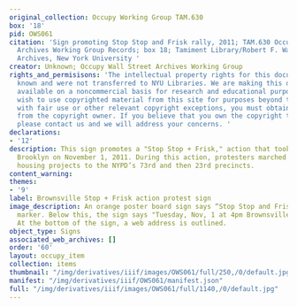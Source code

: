 ```yaml
---
original_collection: Occupy Working Group TAM.630
box: '18'
pid: OWS061
citation: 'Sign promoting Stop Stop and Frisk rally, 2011; TAM.630 Occupy Wall Street
  Archives Working Group Records; box 18; Tamiment Library/Robert F. Wagner Labor
  Archives, New York University '
creator: Unknown; Occupy Wall Street Archives Working Group
rights_and_permisisons: 'The intellectual property rights for this document are not
  known and were not transferred to NYU Libraries. We are making this document publicly
  available on a noncommercial basis for research and educational purposes. If you
  wish to use copyrighted material from this site for purposes beyond those in accordance
  with fair use or other relevant copyright exceptions, you must obtain permission
  from the copyright owner. If you believe that you own the copyright to this document,
  please contact us and we will address your concerns. '
declarations:
- '12'
description: This sign promotes a "Stop Stop + Frisk," action that took place in Brownsville,
  Brooklyn on November 1, 2011. During this action, protesters marched from the Tilden
  housing projects to the NYPD’s 73rd and then 23rd precincts.
content_warning:
themes:
- '9'
label: Brownsville Stop + Frisk action protest sign
image_description: An orange poster board sign says “Stop Stop and Frisk" in black
  marker. Below this, the sign says "Tuesday, Nov, 1 at 4pm Brownsville Brooklyn."
  At the bottom of the sign, a web address is outlined.
object_type: Signs
associated_web_archives: []
order: '60'
layout: occupy_item
collection: items
thumbnail: "/img/derivatives/iiif/images/OWS061/full/250,/0/default.jpg"
manifest: "/img/derivatives/iiif/OWS061/manifest.json"
full: "/img/derivatives/iiif/images/OWS061/full/1140,/0/default.jpg"
---
```

